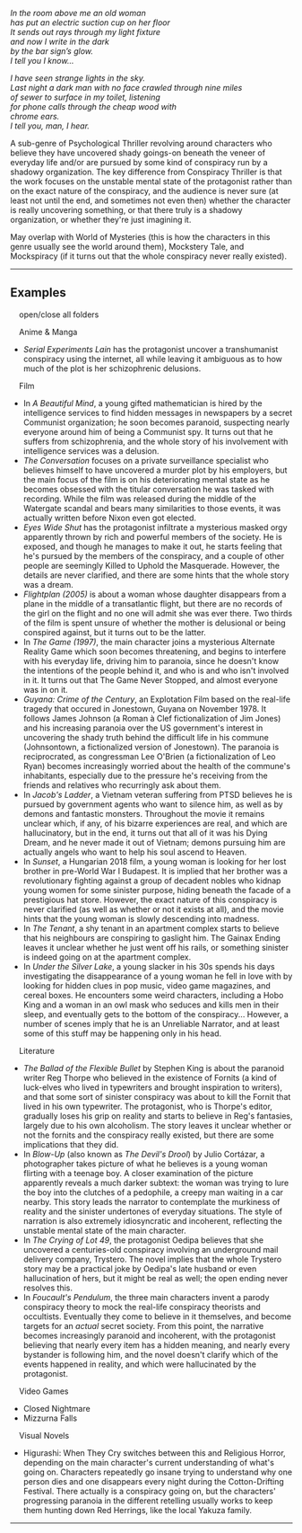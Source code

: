 _In the room above me an old woman  
has put an electric suction cup on her floor  
It sends out rays through my light fixture  
and now I write in the dark  
by the bar sign’s glow.  
I tell you I know..._

_I have seen strange lights in the sky.  
Last night a dark man with no face crawled through nine miles  
of sewer to surface in my toilet, listening  
for phone calls through the cheap wood with  
chrome ears.  
I tell you, man, I hear._

A sub-genre of Psychological Thriller revolving around characters who believe they have uncovered shady goings-on beneath the veneer of everyday life and/or are pursued by some kind of conspiracy run by a shadowy organization. The key difference from Conspiracy Thriller is that the work focuses on the unstable mental state of the protagonist rather than on the exact nature of the conspiracy, and the audience is never sure (at least not until the end, and sometimes not even then) whether the character is really uncovering something, or that there truly is a shadowy organization, or whether they're just imagining it.

May overlap with World of Mysteries (this is how the characters in this genre usually see the world around them), Mockstery Tale, and Mockspiracy (if it turns out that the whole conspiracy never really existed).

___

## Examples

    open/close all folders 

    Anime & Manga 

-   _Serial Experiments Lain_ has the protagonist uncover a transhumanist conspiracy using the internet, all while leaving it ambiguous as to how much of the plot is her schizophrenic delusions.

    Film 

-   In _A Beautiful Mind_, a young gifted mathematician is hired by the intelligence services to find hidden messages in newspapers by a secret Communist organization; he soon becomes paranoid, suspecting nearly everyone around him of being a Communist spy. It turns out that he suffers from schizophrenia, and the whole story of his involvement with intelligence services was a delusion.
-   _The Conversation_ focuses on a private surveillance specialist who believes himself to have uncovered a murder plot by his employers, but the main focus of the film is on his deteriorating mental state as he becomes obsessed with the titular conversation he was tasked with recording. While the film was released during the middle of the Watergate scandal and bears many similarities to those events, it was actually written before Nixon even got elected.
-   _Eyes Wide Shut_ has the protagonist infiltrate a mysterious masked orgy apparently thrown by rich and powerful members of the society. He is exposed, and though he manages to make it out, he starts feeling that he's pursued by the members of the conspiracy, and a couple of other people are seemingly Killed to Uphold the Masquerade. However, the details are never clarified, and there are some hints that the whole story was a dream.
-   _Flightplan (2005)_ is about a woman whose daughter disappears from a plane in the middle of a transatlantic flight, but there are no records of the girl on the flight and no one will admit she was ever there. Two thirds of the film is spent unsure of whether the mother is delusional or being conspired against, but it turns out to be the latter.
-   In _The Game (1997)_, the main character joins a mysterious Alternate Reality Game which soon becomes threatening, and begins to interfere with his everyday life, driving him to paranoia, since he doesn't know the intentions of the people behind it, and who is and who isn't involved in it. It turns out that The Game Never Stopped, and almost everyone was in on it.
-   _Guyana: Crime of the Century_, an Explotation Film based on the real-life tragedy that occured in Jonestown, Guyana on November 1978. It follows James Johnson (a Roman à Clef fictionalization of Jim Jones) and his increasing paranoia over the US government's interest in uncovering the shady truth behind the difficult life in his commune (Johnsontown, a fictionalized version of Jonestown). The paranoia is reciprocrated, as congressman Lee O'Brien (a fictionalization of Leo Ryan) becomes increasingly worried about the health of the commune's inhabitants, especially due to the pressure he's receiving from the friends and relatives who recurringly ask about them.
-   In _Jacob's Ladder_, a Vietnam veteran suffering from PTSD believes he is pursued by government agents who want to silence him, as well as by demons and fantastic monsters. Throughout the movie it remains unclear which, if any, of his bizarre experiences are real, and which are hallucinatory, but in the end, it turns out that all of it was his Dying Dream, and he never made it out of Vietnam; demons pursuing him are actually angels who want to help his soul ascend to Heaven.
-   In _Sunset_, a Hungarian 2018 film, a young woman is looking for her lost brother in pre-World War I Budapest. It is implied that her brother was a revolutionary fighting against a group of decadent nobles who kidnap young women for some sinister purpose, hiding beneath the facade of a prestigious hat store. However, the exact nature of this conspiracy is never clarified (as well as whether or not it exists at all), and the movie hints that the young woman is slowly descending into madness.
-   In _The Tenant_, a shy tenant in an apartment complex starts to believe that his neighbours are conspiring to gaslight him. The Gainax Ending leaves it unclear whether he just went off his rails, or something sinister is indeed going on at the apartment complex.
-   In _Under the Silver Lake_, a young slacker in his 30s spends his days investigating the disappearance of a young woman he fell in love with by looking for hidden clues in pop music, video game magazines, and cereal boxes. He encounters some weird characters, including a Hobo King and a woman in an owl mask who seduces and kills men in their sleep, and eventually gets to the bottom of the conspiracy... However, a number of scenes imply that he is an Unreliable Narrator, and at least some of this stuff may be happening only in his head.

    Literature 

-   _The Ballad of the Flexible Bullet_ by Stephen King is about the paranoid writer Reg Thorpe who believed in the existence of Fornits (a kind of luck-elves who lived in typewriters and brought inspiration to writers), and that some sort of sinister conspiracy was about to kill the Fornit that lived in his own typewriter. The protagonist, who is Thorpe's editor, gradually loses his grip on reality and starts to believe in Reg's fantasies, largely due to his own alcoholism. The story leaves it unclear whether or not the fornits and the conspiracy really existed, but there are some implications that they did.
-   In _Blow-Up_ (also known as _The Devil's Drool_) by Julio Cortázar, a photographer takes picture of what he believes is a young woman flirting with a teenage boy. A closer examination of the picture apparently reveals a much darker subtext: the woman was trying to lure the boy into the clutches of a pedophile, a creepy man waiting in a car nearby. This story leads the narrator to contemplate the murkiness of reality and the sinister undertones of everyday situations. The style of narration is also extremely idiosyncratic and incoherent, reflecting the unstable mental state of the main character.
-   In _The Crying of Lot 49_, the protagonist Oedipa believes that she uncovered a centuries-old conspiracy involving an underground mail delivery company, Trystero. The novel implies that the whole Trystero story may be a practical joke by Oedipa's late husband or even hallucination of hers, but it might be real as well; the open ending never resolves this.
-   In _Foucault's Pendulum_, the three main characters invent a parody conspiracy theory to mock the real-life conspiracy theorists and occultists. Eventually they come to believe in it themselves, and become targets for an _actual_ secret society. From this point, the narrative becomes increasingly paranoid and incoherent, with the protagonist believing that nearly every item has a hidden meaning, and nearly every bystander is following him, and the novel doesn't clarify which of the events happened in reality, and which were hallucinated by the protagonist.

    Video Games 

-   Closed Nightmare
-   Mizzurna Falls

    Visual Novels 

-   Higurashi: When They Cry switches between this and Religious Horror, depending on the main character's current understanding of what's going on. Characters repeatedly go insane trying to understand why one person dies and one disappears every night during the Cotton-Drifting Festival. There actually is a conspiracy going on, but the characters' progressing paranoia in the different retelling usually works to keep them hunting down Red Herrings, like the local Yakuza family.

___